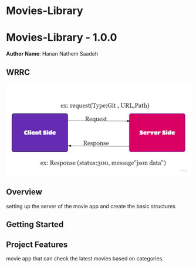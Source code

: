 # Movies-Library
# Movies-Library - 1.0.0

**Author Name**: Hanan Nathem Saadeh

## WRRC
![image](WRRC.jpg)
## Overview
setting up the server of the movie app and create the basic structures
## Getting Started
<!-- What are the steps that a user must take in order to build this app on their own machine and get it running? -->

## Project Features
movie app that can check the latest movies based on categories.

